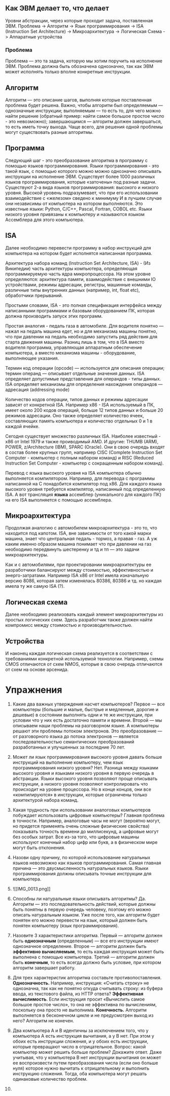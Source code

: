 
## Как ЭВМ делает то, что делает 

Уровни абстракции, через которые проходит задача, поставленная ЭВМ.
Проблема -> Алгоритм -> Язык программирования -> ISA (Instruction Set Architecture) -> Микроархитектура -> Логическая Схема -> Аппаратные устройства

### Проблема
Проблема — это та задача, которую мы хотим поручить на исполнение ЭВМ. Проблема должна быть обозначена однозначно, так как ЭВМ может исполнять только вполне конкретные инструкции. 

## Алгоритм
Алгоритм — это описание шагов, выполняя которые поставленная проблема будет решена. 
Важно, чтобы алгоритм был определяемым — однозначные инструкции; выполняемым — то есть то, для чего можно найти решение (обратный пример: найти самое большое простое число - это невозможно); завершающимся — алгоритм должен завершаться, то есть иметь точку выхода. 
Чаще всего, для решения одной проблемы могут существовать разные алгоритмы. 

## Программа
Следующий шаг - это преобразование алгоритма в программу с помощью языков программирования. Языки программирования - это такой язык, с помощью которого можно можно однозначно описывать инструкции на исполнение ЭВМ.
Существует более 1000 различных языков программирования, которые «заточены» под разные задачи.
Существуют 2-а вида языков программирования: высокого и низкого уровня. Высокой уровень подразумевает, что при его использовании взаимодействие с «железом» сведено к минимуму И в лучшем случае они независимы от компьютера на котором выполняются. Это известные языки: Python, C/C++, Pascal, Fortran, COBOL etc. Языки низкого уровня привязаны к компьютеру и называются языком Ассемблера для этого компьютера.

## ISA
Далее необходимо перевести программу в набор инструкций для компьютера на котором будет исполнятся написанная программа. 

Архитектура набора команд (Instruction Set Architecture, ISA) - (Из Википедии) часть архитектуры компьютера, определяющая программируемую часть ядра микропроцессора. На этом уровне определяются: архитектура памяти, взаимодействие с внешними IO устройствами, режимы адресации, регистры, машинные команды, различные типы внутренних данных (например, int, float etc), обработчики прерываний.

Простыми словами, ISA - это полная спецификация интерфейса между написанными программами и базовым оборудованием ПК, которая должна производить запуск этих программ.

Простая аналогия - педаль газа в автомобиле. Для водителя понятно — нажал на педаль машина едет, но и для механизма машины понятно, что при давлении на педаль необходимо запустить ряд действия для старта движения машины. Разниц лишь в том, что в ISA вместо водителя программа, управляющая аппаратным обеспечение компьютера, а вместо механизма машины - оборудование, выполняющее указания.

Термин код операции (opcode) — используется для описания операции; термин операнд — описывает отдельные значения данных. ISA определяет допустимые представления для операндов - типы данных. ISA определяет механизмы для определения нахождения операндов — адресация (addressing mode)

Количество кодов операции, типов данных и режимы адресации зависят от конкретной ISA. Например x86 - ISA используемый в ПК, имеет около 200 кодов операций, больше 12 типов данных и больше 20 режимов адресации. Оно также определяет количество ячеек, составляющих память компьютера и количество отдельных 0 и 1 в каждой ячейке.

Сегодня существует множество различных ISA. Наиболее известный - x86 от Intel 1979 и также проиводимый AMD. И другие: THUMB (ARM), POWER, z/Architecture (IBM), SPARC (Oracle). Они в свою очередь входят в состав более крупных групп, например CISC (Complete Instruction Set Computer - компьютер с полным набором команд) и RISC (Reduced Instruction Set Computer - компьютер с сокращенным набором команд).

Перевод с языка высокого уровня на ISA компьютера обычно выполняется компилятором. Например, для перевода с программы написанной на С понадобится компилятор под x86. Для каждого языка высокого уровня требуется компилятор, написанный под определенную ISA. А вот трансляция **языка** ассемблер (уникального для каждого ПК) на его ISA выполняется с помощью ассемблера.

## Микроархитектура

Продолжая аналогию с автомобилем микроархитектура - это то, что находится под капотом. ISA, вне зависимости от того какой марки машина, знает что центральная педаль - тормоз, а правая - газ. А уж каким именно образом машина понимает что при давлении на газ необходимо передвинуть шестеренку и тд и тп — это задачи микроархитектуры.

Как и с автомобилями, при проектировании микроархитектуры ее разработчики балансируют между стоимостью, эффективностью и энерго-затратами. Например ISA x86 от Intel имела изначальную версию 8086, которая затем изменялась 80386, 80386 и тд. но каждая имела ту же самую ISA (?).

## Логическая схема

Далее необходимо реализовать каждый элемент микроархитектуры из простых логических схем. Здесь разработчик также должен найти компромисс между стоимостью и производительностью.

## Устройства 

И наконец каждая логическая схема реализуется в соответствии с требованиями конкретной используемой технологии. Например, схемы CMOS отличаются от схем NMOS, которые в свою очередь отличаются от схем на основе арсенида. 

# Упражнения

1. Какие два важных утверждения насчет компьютеров?
Первое — все компьютеры (большие и малые, быстрые и медленные, дорогие и дешевые) в состоянии выполнять одни и те же инструкции, при условии что у них есть достаточно памяти и времени. Второй — мы описываем наши проблемы на разговорном языке. А компьютеры решают эти проблемы потоком электронов. Это преобразование — от разговорного языка до потока электронов — является последовательностью семантических преобразований разработанных и улучшенных за последние 70 лет.

2. Может ли язык программирования высокого уровня давать больше инструкций на выполнение компьютеру, чем язык программирования низкого уровня?
Нет. Разница между языками высокого уровня и языками низкого уровня в первую очередь в абстракции. Языки высокого уровня позволяют проще описывать инструкции, а низкого уровня позволяют контролировать что происходит на уровне процессора. Но в конце концов, они все «компилируются» в инструкции, которые ограничены только архитектурой набора команд.

3. Какая трудность при использовании аналоговых компьютеров побуждает использовать цифровые компьютеры?
Главная проблема в точности. Например, аналоговые часы не могут (вероятно могут, но придется применять очень сложные физические свойства) показывать точность времени до миллисекунд, а цифровые могут без особых затрат. Все из-за того, что цифровые машины используют конечный набор цифр или букв, а в физическом мире могут быть отклонения.

4. Назови одну причину, по которой использование натуральных языков невозможно как языков программирования. 
Самая главная причина — это двусмысленность натуральных языков. Языки программирования должны описывать точные инструкции для компьютера. 

5. ![[IMG_0013.png]]

 9. Способны ли натуральные языки описывать алгоритмы?
 Да. Алгоритм — это последовательность действий, которые должны быть понятны в первую очередь человеку, поэтому его можно описать натуральным языком. Уже после того, как алгоритм будет понятен его можно перевести на язык, который должен быть понятен компьютеру (язык программирования).

10. Назовите 3 характеристики алгоритма. 
Первый — алгоритм должен быть **однозначным** (определенным) — все его инструкции имеют однозначное определение. Второе — алгоритм должен быть **эффективно вычисляемым**, то есть каждая инструкция может быть выполнена с помощью компьютера. Третий — алгоритм должен быть **конечным**, то есть всегда должно быть условие, при котором алгоритм завершает работу. 

11. Для трех характеристик алгоритма составьте противопоставления. 
**Однозначность.** Например, инструкция: «Считать строку» не однозначна, так как не понятно откуда считывать строку: из буфера ввода, из текстового файла, из HTTP ответа?
**Эффективная вычислимость**. Если инструкция просит «Вычислить самое большое простое число», то она не эффективна по вычислениям, поскольку она просто не выполнима. 
**Конечность.** Алгоритм выполняется в бесконечном цикле и не предусмотрен выход из него? Алгоритм не конечен.  

13. Два компьютера A и B идентичны за исключением того, что у компьютера А есть инструкция вычитания, а у В нет. При этом у обоих есть инструкции сложения, и у обоих есть инструкции, которые превращают число в отрицательное. Вопрос: какой компьютер может решить больше проблем? Докажите ответ. 
Даже учитывая, что у компьютера В нет инструкции вычитания он может ее воcпроизвести путем преобразования числа (если оно больше нуля) которое нужно вычитать к отрицательному и выполнить инструкцию сложения. Тогда, оба компьютера могут решать одинаковые количество проблем.

14. 
